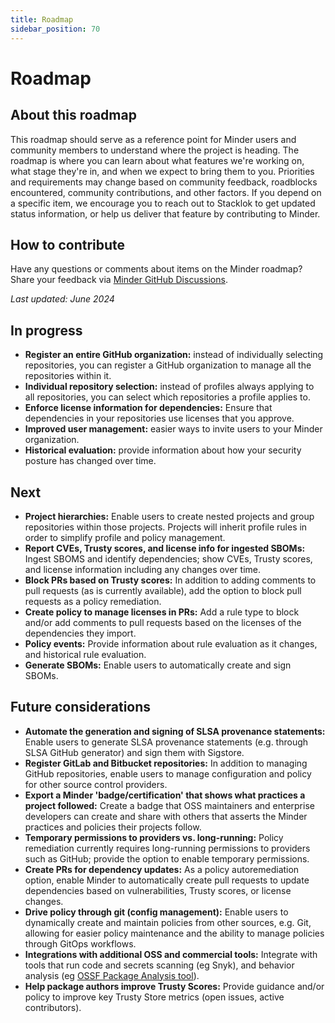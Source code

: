 ```yaml
---
title: Roadmap
sidebar_position: 70
---
```


# Roadmap
## About this roadmap

This roadmap should serve as a reference point for Minder users and community members to understand where the project is heading. The roadmap is where you can learn about what features we're working on, what stage they're in, and when we expect to bring them to you. Priorities and requirements may change based on community feedback, roadblocks encountered, community contributions, and other factors. If you depend on a specific item, we encourage you to reach out to Stacklok to get updated status information, or help us deliver that feature by contributing to Minder.

## How to contribute

Have any questions or comments about items on the Minder roadmap? Share your feedback via [Minder GitHub Discussions](https://github.com/stacklok/minder/discussions). 

_Last updated: June 2024_

## In progress

* **Register an entire GitHub organization:** instead of individually selecting repositories, you can register a GitHub organization to manage all the repositories within it.
* **Individual repository selection:** instead of profiles always applying to all repositories, you can select which repositories a profile applies to.
* **Enforce license information for dependencies:** Ensure that dependencies in your repositories use licenses that you approve.
* **Improved user management:** easier ways to invite users to your Minder organization.
* **Historical evaluation:** provide information about how your security posture has changed over time.

## Next

* **Project hierarchies:** Enable users to create nested projects and group repositories within those projects. Projects will inherit profile rules in order to simplify profile and policy management.
* **Report CVEs, Trusty scores, and license info for ingested SBOMs:** Ingest SBOMS and identify dependencies; show CVEs, Trusty scores, and license information including any changes over time.
* **Block PRs based on Trusty scores:** In addition to adding comments to pull requests (as is currently available), add the option to block pull requests as a policy remediation.
* **Create policy to manage licenses in PRs:** Add a rule type to block and/or add comments to pull requests based on the licenses of the dependencies they import.
* **Policy events:** Provide information about rule evaluation as it changes, and historical rule evaluation.
* **Generate SBOMs:** Enable users to automatically create and sign SBOMs.

## Future considerations

* **Automate the generation and signing of SLSA provenance statements:** Enable users to generate SLSA provenance statements (e.g. through SLSA GitHub generator) and sign them with Sigstore.
* **Register GitLab and Bitbucket repositories:** In addition to managing GitHub repositories, enable users to manage configuration and policy for other source control providers.
* **Export a Minder 'badge/certification' that shows what practices a project followed:** Create a badge that OSS maintainers and enterprise developers can create and share with others that asserts the Minder practices and policies their projects follow.
* **Temporary permissions to providers vs. long-running:** Policy remediation currently requires long-running permissions to providers such as GitHub; provide the option to enable temporary permissions.
* **Create PRs for dependency updates:** As a policy autoremediation option, enable Minder to automatically create pull requests to update dependencies based on vulnerabilities, Trusty scores, or license changes.
* **Drive policy through git (config management):** Enable users to dynamically create and maintain policies from other sources, e.g. Git, allowing for easier policy maintenance and the ability to manage policies through GitOps workflows.
* **Integrations with additional OSS and commercial tools:** Integrate with tools that run code and secrets scanning (eg Snyk), and behavior analysis (eg [OSSF Package Analysis tool](https://github.com/ossf/package-analysis)).
* **Help package authors improve Trusty Scores:** Provide guidance and/or policy to improve key Trusty Store metrics (open issues, active contributors).
